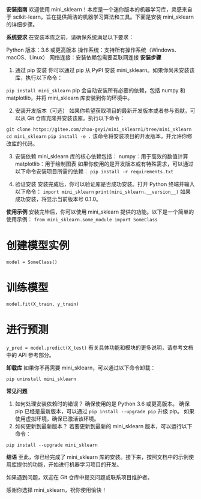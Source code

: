 ﻿****安装指南****
欢迎使用 mini_sklearn！本库是一个迷你版本的机器学习库，灵感来自于 scikit-learn，旨在提供简洁的机器学习算法和工具。下面是安装 mini_sklearn 的详细步骤。

**系统要求**
在安装本库之前，请确保系统满足以下要求：

Python 版本：3.6 或更高版本
操作系统：支持所有操作系统（Windows、macOS、Linux）
网络连接：安装依赖包需要互联网连接
**安装步骤**
1. 通过 pip 安装
你可以通过 pip 从 PyPI 安装 mini_sklearn。如果你尚未安装该库，执行以下命令：


`pip install mini_sklearn`
pip 会自动安装所有必要的依赖，包括 numpy 和 matplotlib，并将 mini_sklearn 库安装到你的环境中。

2. 安装开发版本（可选）
如果你希望获取项目的最新开发版本或者参与贡献，可以从 Git 仓库克隆并安装该库。执行以下命令：


`git clone https://gitee.com/zhao-geyi/mini_sklearn1/tree/mini_sklearn`
`cd mini_sklearn`
`pip install -e .`
该命令将安装项目的开发版本，并允许你修改库的代码。

3. 安装依赖
mini_sklearn 库的核心依赖包括：
numpy：用于高效的数值计算
matplotlib：用于绘制图表
如果你使用的是开发版本或有特殊需求，可以通过以下命令安装项目所需的依赖：
`pip install -r requirements.txt`

4. 验证安装
安装完成后，你可以验证库是否成功安装。打开 Python 终端并输入以下命令：
`import mini_sklearn`
`print(mini_sklearn.__version__)`
如果成功安装，将显示当前版本号 0.1.0。

**使用示例**
安装完毕后，你可以使用 mini_sklearn 提供的功能。以下是一个简单的使用示例：
`from mini_sklearn.some_module import SomeClass`

# 创建模型实例
`model = SomeClass()`

# 训练模型
`model.fit(X_train, y_train)`

# 进行预测
`y_pred = model.predict(X_test)`
有关具体功能和模块的更多说明，请参考文档中的 API 参考部分。

**卸载库**
如果你不再需要 mini_sklearn，可以通过以下命令卸载：

`pip uninstall mini_sklearn`

**常见问题**
1. 如何处理安装依赖时的错误？
确保使用的是 Python 3.6 或更高版本。
确保 pip 已经是最新版本，可以通过 `pip install --upgrade pip` 升级 pip。
如果使用虚拟环境，确保已激活该环境。
2. 如何更新到最新版本？
若要更新到最新的 mini_sklearn 版本，可以运行以下命令：


`pip install --upgrade mini_sklearn`

**结语**
至此，你已经完成了 mini_sklearn 库的安装。接下来，按照文档中的示例使用库提供的功能，开始进行机器学习项目的开发。

如果遇到问题，欢迎在 Git 仓库中提交问题或联系项目维护者。

感谢你选择 mini_sklearn，祝你使用愉快！